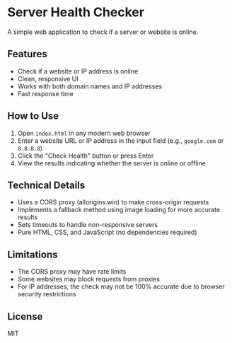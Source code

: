 # Server Health Checker

A simple web application to check if a server or website is online.

## Features

- Check if a website or IP address is online
- Clean, responsive UI
- Works with both domain names and IP addresses
- Fast response time

## How to Use

1. Open `index.html` in any modern web browser
2. Enter a website URL or IP address in the input field (e.g., `google.com` or `8.8.8.8`)
3. Click the "Check Health" button or press Enter
4. View the results indicating whether the server is online or offline

## Technical Details

- Uses a CORS proxy (allorigins.win) to make cross-origin requests
- Implements a fallback method using image loading for more accurate results
- Sets timeouts to handle non-responsive servers
- Pure HTML, CSS, and JavaScript (no dependencies required)

## Limitations

- The CORS proxy may have rate limits
- Some websites may block requests from proxies
- For IP addresses, the check may not be 100% accurate due to browser security restrictions

## License

MIT 